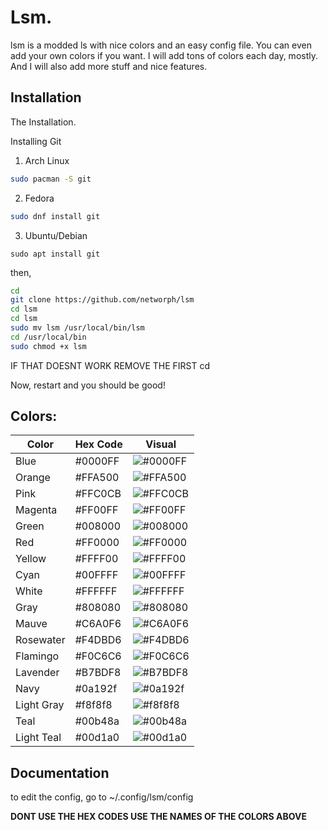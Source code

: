 
# Lsm.

lsm is a modded ls with nice colors and an easy config file.
You can even add your own colors if you want. I will add tons of colors each day, mostly. And I will also add more stuff and nice features.
## Installation

The Installation. 

Installing Git


 1. Arch Linux
```bash
sudo pacman -S git
```
 2. Fedora
```bash
sudo dnf install git
```

 3. Ubuntu/Debian
```
sudo apt install git
```
then,
```bash
cd
git clone https://github.com/networph/lsm
cd lsm
cd lsm
sudo mv lsm /usr/local/bin/lsm
cd /usr/local/bin
sudo chmod +x lsm
```

IF THAT DOESNT WORK REMOVE THE FIRST cd 
    
Now, restart and you should be good!

## Colors:
| Color      | Hex Code   | Visual                                       |
|------------|------------|----------------------------------------------|
| Blue       | #0000FF    | ![#0000FF](https://via.placeholder.com/10/0000FF?text=+) |
| Orange     | #FFA500    | ![#FFA500](https://via.placeholder.com/10/FFA500?text=+) |
| Pink       | #FFC0CB    | ![#FFC0CB](https://via.placeholder.com/10/FFC0CB?text=+) |
| Magenta    | #FF00FF    | ![#FF00FF](https://via.placeholder.com/10/FF00FF?text=+) |
| Green      | #008000    | ![#008000](https://via.placeholder.com/10/008000?text=+) |
| Red        | #FF0000    | ![#FF0000](https://via.placeholder.com/10/FF0000?text=+) |
| Yellow     | #FFFF00    | ![#FFFF00](https://via.placeholder.com/10/FFFF00?text=+) |
| Cyan       | #00FFFF    | ![#00FFFF](https://via.placeholder.com/10/00FFFF?text=+) |
| White      | #FFFFFF    | ![#FFFFFF](https://via.placeholder.com/10/FFFFFF?text=+) |
| Gray       | #808080    | ![#808080](https://via.placeholder.com/10/808080?text=+) |
| Mauve      | #C6A0F6    | ![#C6A0F6](https://via.placeholder.com/10/C6A0F6?text=+) |
| Rosewater  | #F4DBD6    | ![#F4DBD6](https://via.placeholder.com/10/F4DBD6?text=+) |
| Flamingo   | #F0C6C6    | ![#F0C6C6](https://via.placeholder.com/10/F0C6C6?text=+) |
| Lavender   | #B7BDF8    | ![#B7BDF8](https://via.placeholder.com/10/B7BDF8?text=+) |
| Navy       | #0a192f    | ![#0a192f](https://via.placeholder.com/10/0a192f?text=+) |
| Light Gray | #f8f8f8    | ![#f8f8f8](https://via.placeholder.com/10/f8f8f8?text=+) |
| Teal       | #00b48a    | ![#00b48a](https://via.placeholder.com/10/00b48a?text=+) |
| Light Teal | #00d1a0    | ![#00d1a0](https://via.placeholder.com/10/00d1a0?text=+) |


## Documentation

to edit the config, go to
~/.config/lsm/config

**DONT USE THE HEX CODES USE THE NAMES OF THE COLORS ABOVE**
